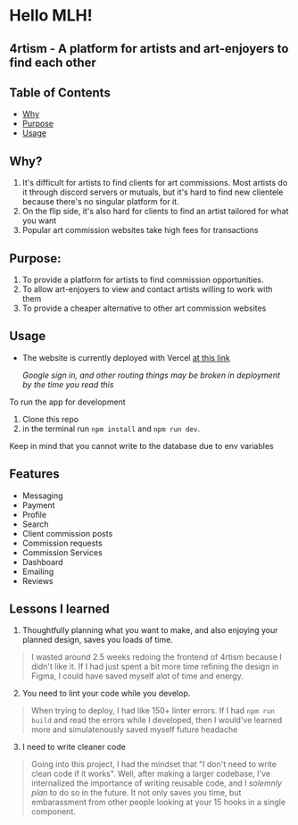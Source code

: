 # Hello MLH!
## 4rtism - A platform for artists and art-enjoyers to find each other

## Table of Contents
- [Why](#why)
- [Purpose](#purpose)
- [Usage](#usage)

## Why?
1. It's difficult for artists to find clients for art commissions. Most artists do it through discord servers or mutuals, but it's hard to find new clientele because there's no singular platform for it.
2. On the flip side, it's also hard for clients to find an artist tailored for what you want
3. Popular art commission websites take high fees for transactions
## Purpose:
1. To provide a platform for artists to find commission opportunities.
2. To allow art-enjoyers to view and contact artists willing to work with them
3. To provide a cheaper alternative to other art commission websites
## Usage
- The website is currently deployed with Vercel [at this link](https://art-commission-cdcaev0fq-aggamundus-projects.vercel.app)

  *Google sign in, and other routing things may be broken in deployment by the time you read this*
  
To run the app for development  
1. Clone this repo
2. in the terminal run `npm install` and `npm run dev`.

Keep in mind that you cannot write to the database due to env variables
## Features
- Messaging
- Payment
- Profile
- Search
- Client commission posts
- Commission requests
- Commission Services
- Dashboard
- Emailing
- Reviews

## Lessons I learned
1. Thoughtfully planning what you want to make, and also enjoying your planned design, saves you loads of time.
  > I wasted around 2.5 weeks redoing the frontend of 4rtism because I didn't like it. If I had just spent a bit more time refining the design in Figma, I could have saved myself alot of time and energy.
2. You need to lint your code while you develop.
  > When trying to deploy, I had like 150+ linter errors. If I had `npm run build` and read the errors while I developed, then I would've learned more and simulatenously saved myself future headache
3. I need to write cleaner code
  > Going into this project, I had the mindset that "I don't need to write clean code if it works". Well, after making a larger codebase, I've internalized the importance of writing reusable code, and I *solemnly plan* to do so in the future. It not only saves you time, but embarassment from other people looking at your 15 hooks in a single component.
